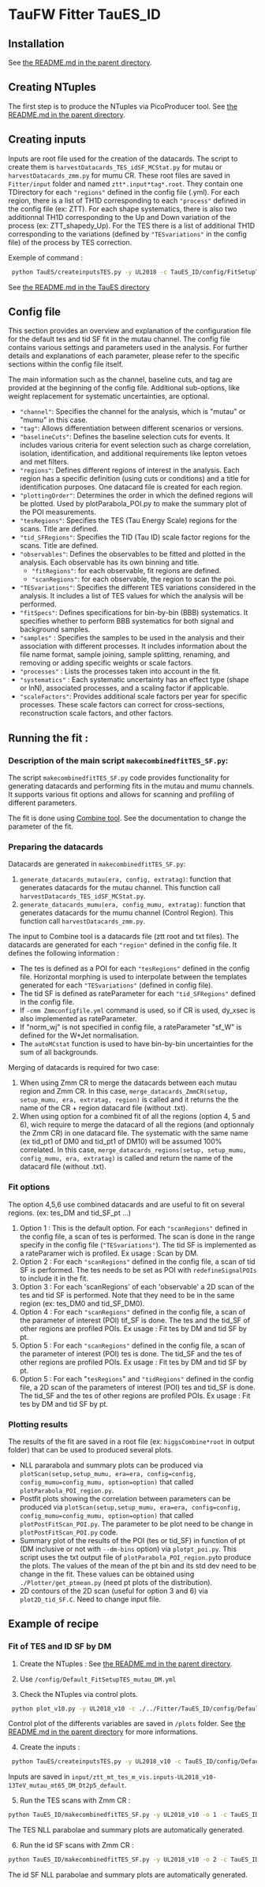 # TauFW Fitter TauES_ID 

## Installation 

See [the README.md in the parent directory](../../../#taufw).

## Creating NTuples 
The first step is to produce the NTuples via PicoProducer tool. See [the README.md in the parent directory](../../../PicoProducer).
## Creating inputs
Inputs are root file used for the creation of the datacards. The script to create them is `harvestDatacards_TES_idSF_MCStat.py` for mutau or `harvestDatacards_zmm.py` for mumu CR. These root files are saved in `Fitter/input` folder and named `ztt*.input*tag*.root`. They contain one TDirectory for each `"regions"` defined in the config file (.yml). For each region, there is a list of TH1D corresponding to each `"process"` defined in the config file (ex: ZTT). For each shape systematics, there is also two additionnal TH1D corresponding to the Up and Down variation of the process (ex: ZTT_shapedy_Up). For the TES there is a list of additional TH1D corresponding to the variations (defined by `"TESvariations"` in the config file) of the process by TES correction. 

Exemple of command :

 ```sh
  python TauES/createinputsTES.py -y UL2018 -c TauES_ID/config/FitSetupTES_mutau_DMt.yml 
  ```

See [the README.md in the TauES directory ](../TauES)

## Config file 
This section provides an overview and explanation of the configuration file for the default tes and tid SF fit in the mutau channel. The config file contains various settings and parameters used in the analysis. For further details and explanations of each parameter, please refer to the specific sections within the config file itself.

The main information such as the channel, baseline cuts, and tag are provided at the beginning of the config file. Additional sub-options, like weight replacement for systematic uncertainties, are optional.
- `"channel"`: Specifies the channel for the analysis, which is "mutau" or "mumu" in this case.
- `"tag"`: Allows differentiation between different scenarios or versions.
- `"baselineCuts"`: Defines the baseline selection cuts for events. It includes various criteria for event selection such as charge correlation, isolation, identification, and additional requirements like lepton vetoes and met filters.
- `"regions"`: Defines different regions of interest in the analysis. Each region has a specific definition (using cuts or conditions) and a title for identification purposes. One datacard file is created for each region.
- `"plottingOrder"`: Determines the order in which the defined regions will be plotted. Used by plotParabola_POI.py to make the summary plot of the POI measurements.
- `"tesRegions"`: Specifies the TES (Tau Energy Scale) regions for the scans. Title are defined.
- `"tid_SFRegions"`: Specifies the TID (Tau ID) scale factor regions for the scans. Title are defined.
- `"observables"`: Defines the observables to be fitted and plotted in the analysis. Each observable has its own binning and title.
  - `"fitRegions"`: for each observable, fit regions are defined.
  - `"scanRegions"`: for each observable, the region to scan the poi. 
- `"TESvariations"`: Specifies the different TES variations considered in the analysis. It includes a list of TES values for which the analysis will be performed.
- `"fitSpecs"`: Defines specifications for bin-by-bin (BBB) systematics. It specifies whether to perform BBB systematics for both signal and background samples.
- `"samples"` : Specifies the samples to be used in the analysis and their association with different processes. It includes information about the file name format, sample joining, sample splitting, renaming, and removing or adding specific weights or scale factors.
- `"processes"` : Lists the processes taken into account in the fit.
- `"systematics"` : Each systematic uncertainty has an effect type (shape or lnN), associated processes, and a scaling factor if applicable.
- `"scaleFactors"`: Provides additional scale factors per year for specific processes. These scale factors can correct for cross-sections, reconstruction scale factors, and other factors.


## Running the fit :

### Description of the main script `makecombinedfitTES_SF.py`: 

The script `makecombinedfitTES_SF.py` code provides functionality for generating datacards and performing fits in the mutau and mumu channels. It supports various fit options and allows for scanning and profiling of different parameters.

The fit is done using [Combine tool](https://cms-analysis.github.io/HiggsAnalysis-CombinedLimit/). See the documentation to change the parameter of the fit. 

### Preparing the datacards

Datacards are generated in `makecombinedfitTES_SF.py`:
1. `generate_datacards_mutau(era, config, extratag)`: function that generates datacards for the mutau channel. This function call `harvestDatacards_TES_idSF_MCStat.py`.
2. `generate_datacards_mumu(era, config_mumu, extratag)`: function that generates datacards for the mumu channel (Control Region). This function call `harvestDatacards_zmm.py`.

The input to Combine tool is a datacards file (ztt root and txt files). The datacards are generated for each `"region"` defined in the config file.
It defines the following information :
- The tes is defined as a POI for each `"tesRegions"` defined in the config file. Horizontal morphing is used to interpolate between the templates generated for each `"TESvariations"` (defined in config file). 
- The tid SF is defined as rateParameter for each `"tid_SFRegions"` defined in the config file.
- If `-cmm Zmmconfigfile.yml` command is used, so if CR is used, dy_xsec is also implemented as rateParameter.
- If "norm_wj" is not specified in config file, a rateParameter "sf_W" is defined for the W+Jet normalisation. 
- The `autoMCstat` function is used to have bin-by-bin uncertainties for the sum of all backgrounds.

Merging of datacards is required for two case:
1. When using Zmm CR to merge the datacards between each mutau region and Zmm CR. In this case, `merge_datacards_ZmmCR(setup, setup_mumu, era, extratag, region)` is called and it returns the the name of the CR + region datacard file (without .txt).
2. When using option for a combined fit of all the regions (option 4, 5 and 6), wich require to merge the datacard of all the regions (and optionnaly the Zmm CR) in one datacard file. The systematic with the same name (ex tid_pt1 of DM0 and tid_pt1 of DM10) will be assumed 100% correlated. In this case, `merge_datacards_regions(setup, setup_mumu, config_mumu, era, extratag)` is called and return the name of the datacard file (without .txt).

### Fit options
The option 4,5,6 use combined datacards and are useful to fit on several regions. (ex: tes_DM and tid_SF_pt ...)

1.  Option 1 : This is the default option. For each `"scanRegions"` defined in the config file, a scan of tes is performed. The scan is done in the range specify in the config file (`"TESvariations"`). The tid SF is implemented as a rateParamer wich is profiled. Ex usage : Scan by DM.
2.  Option 2 :  For each `"scanRegions"` defined in the config file, a scan of tid SF is performed. The tes needs to be set as POI with `redefineSignalPOIs` to include it in the fit.
3.  Option 3 : For each 'scanRegions' of each 'observable' a 2D scan of the tes and tid SF is performed. Note that they need to be in the same region (ex: tes_DM0 and tid_SF_DM0).
4.  Option 4 : For each `"scanRegions"` defined in the config file, a scan of the parameter of interest (POI) tif_SF is done. The tes and the tid_SF of other regions are profiled POIs. Ex usage : Fit tes by DM and tid SF by pt.
5.  Option 5 : For each `"scanRegions"` defined in the config file, a scan of the parameter of interest (POI) tes is done. The tid_SF and the tes of other regions are profiled POIs. Ex usage : Fit tes by DM and tid SF by pt.
6.  Option 5 : For each "`tesRegions`" and `"tidRegions"` defined in the config file, a 2D scan of the parameters of interest (POI) tes and tid_SF is done. The tid_SF and the tes of other regions are profiled POIs. Ex usage : Fit tes by DM and tid SF by pt.

### Plotting results

The results of the fit are saved in a root file (ex: `higgsCombine*root` in output folder) that can be used to produced several plots.

- NLL pararabola and summary plots can be produced via `plotScan(setup,setup_mumu, era=era, config=config, config_mumu=config_mumu, option=option)` that called `plotParabola_POI_region.py`.
- Postfit plots showing the correlation between parameters can be produced via `plotScan(setup,setup_mumu, era=era, config=config, config_mumu=config_mumu, option=option)` that called `plotPostFitScan_POI.py`. The parameter to be plot need to be change in `plotPostFitScan_POI.py` code.
- Summary plot of the results of the POI (tes or tid_SF) in function of pt (DM inclusive or not with `--dm-bins` option) via `plotpt_poi.py`. This script uses the txt output file of `plotParabola_POI_region.py`to produce the plots. The values of the mean of the pt bin and its std dev need to be change in the fit. These values can be obtained using `./Plotter/get_ptmean.py` (need pt plots of the distribution).
- 2D contours of the 2D scan (useful for option 3 and 6) via `plot2D_tid_SF.C`. Need to change input file.

## Example of recipe

### Fit of TES and ID SF by DM 

1. Create the NTuples : See [the README.md in the parent directory](../../../PicoProducer).

2. Use `/config/Default_FitSetupTES_mutau_DM.yml`

3. Check the NTuples via control plots. 
 ```sh
  python plot_v10.py -y UL2018_v10 -c ./../Fitter/TauES_ID/config/Default_FitSetupTES_mutau_DM.yml 
  ```
Control plot of the differents variables are saved in `/plots` folder. See [the README.md in the parent directory](../../../Plotter) for more informations.

4. Create the inputs :
 ```sh
  python TauES/createinputsTES.py -y UL2018_v10 -c TauES_ID/config/Default_FitSetupTES_mutau_DM.yml 
  ```
Inputs are saved in `input/ztt_mt_tes_m_vis.inputs-UL2018_v10-13TeV_mutau_mt65_DM_Dt2p5_default`.

5. Run the TES scans with Zmm CR : 
```sh
python TauES_ID/makecombinedfitTES_SF.py -y UL2018_v10 -o 1 -c TauES_ID/config/Default_FitSetupTES_mutau_DM.yml -cmm TauES/config/FitSetup_mumu.yml
 ```
The TES NLL parabolae and summary plots are automatically generated. 

6. Run the id SF scans with Zmm CR : 
```sh
python TauES_ID/makecombinedfitTES_SF.py -y UL2018_v10 -o 2 -c TauES_ID/config/Default_FitSetupTES_mutau_DM.yml -cmm TauES/config/FitSetup_mumu.yml
 ```
The id SF NLL parabolae and summary plots are automatically generated. 

